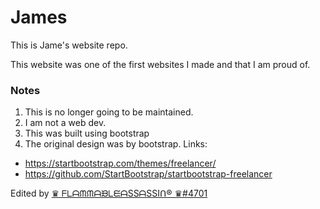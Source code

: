 # James

This is Jame's website repo.

This website was one of the first websites I made and that I am proud of.


### Notes
1. This is no longer going to be maintained.
2. I am not a web dev.
3. This was built using bootstrap
4. The original design was by bootstrap. Links:
 - https://startbootstrap.com/themes/freelancer/
 - https://github.com/StartBootstrap/startbootstrap-freelancer

Edited by [♛ ᖴᒪᗩᙏᙏᗩᙖᒪᙓᗩSSᗩSSIᑎ® ♛#4701](https://highlyflammable.tech/)
